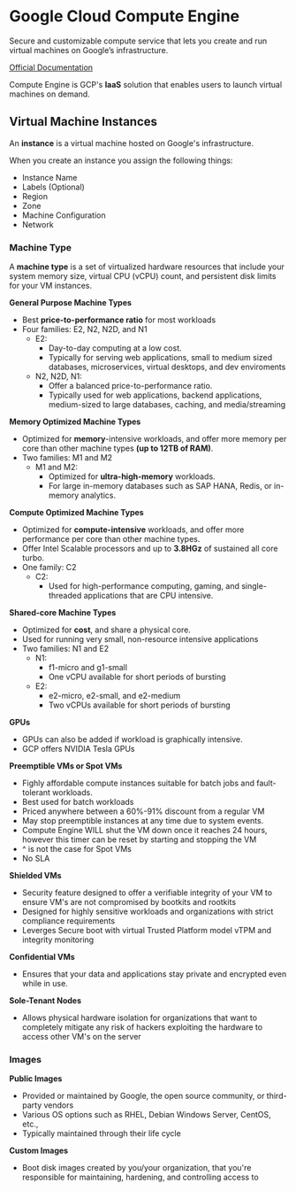 # Google Cloud Compute Engine

Secure and customizable compute service that lets you create and run virtual machines on Google’s infrastructure.

[Official Documentation](https://cloud.google.com/compute)

Compute Engine is GCP's **IaaS** solution that enables users to launch virtual machines on demand.

## Virtual Machine Instances

An **instance** is a virtual machine hosted on Google's infrastructure.

When you create an instance you assign the following things:

-   Instance Name
-   Labels (Optional)
-   Region
-   Zone
-   Machine Configuration
-   Network

### Machine Type

A **machine type** is a set of virtualized hardware resources that include your system memory size, virtual CPU (vCPU) count, and persistent disk limits for your VM instances.

**General Purpose Machine Types**

-   Best **price-to-performance ratio** for most workloads
-   Four families: E2, N2, N2D, and N1
    -   E2:
        -   Day-to-day computing at a low cost.
        -   Typically for serving web applications, small to medium sized databases, microservices, virtual desktops, and dev enviroments
    -   N2, N2D, N1:
        -   Offer a balanced price-to-performance ratio.
        -   Typically used for web applications, backend applications, medium-sized to large databases, caching, and media/streaming

**Memory Optimized Machine Types**

-   Optimized for **memory**-intensive workloads, and offer more memory per core than other machine types **(up to 12TB of RAM)**.
-   Two families: M1 and M2
    -   M1 and M2:
        -   Optimized for **ultra-high-memory** workloads.
        -   For large in-memory databases such as SAP HANA, Redis, or in-memory analytics.

**Compute Optimized Machine Types**

-   Optimized for **compute-intensive** workloads, and offer more performance per core than other machine types.
-   Offer Intel Scalable processors and up to **3.8HGz** of sustained all core turbo.
-   One family: C2
    -   C2:
        -   Used for high-performance computing, gaming, and single-threaded applications that are CPU intensive.

**Shared-core Machine Types**

-   Optimized for **cost**, and share a physical core.
-   Used for running very small, non-resource intensive applications
-   Two families: N1 and E2
    -   N1:
        -   f1-micro and g1-small
        -   One vCPU available for short periods of bursting
    -   E2:
        -   e2-micro, e2-small, and e2-medium
        -   Two vCPUs available for short periods of bursting

**GPUs**

-   GPUs can also be added if workload is graphically intensive.
-   GCP offers NVIDIA Tesla GPUs

**Preemptible VMs or Spot VMs**

-   Fighly affordable compute instances suitable for batch jobs and fault-tolerant workloads.
-   Best used for batch workloads
-   Priced anywhere between a 60%-91% discount from a regular VM
-   May stop preemptible instances at any time due to system events.
-   Compute Engine WILL shut the VM down once it reaches 24 hours, however this timer can be reset by starting and stopping the VM
-   ^ is not the case for Spot VMs
-   No SLA

**Shielded VMs**

-   Security feature designed to offer a verifiable integrity of your VM to ensure VM's are not compromised by bootkits and rootkits
-   Designed for highly sensitive workloads and organizations with strict compliance requirements
-   Leverges Secure boot with virtual Trusted Platform model vTPM and integrity monitoring

**Confidential VMs**

-   Ensures that your data and applications stay private and encrypted even while in use.

**Sole-Tenant Nodes**

-   Allows physical hardware isolation for organizations that want to completely mitigate any risk of hackers exploiting the hardware to access other VM's on the server

### Images

**Public Images**

-   Provided or maintained by Google, the open source community, or third-party vendors
-   Various OS options such as RHEL, Debian Windows Server, CentOS, etc.,
-   Typically maintained through their life cycle

**Custom Images**

-   Boot disk images created by you/your organization, that you're responsible for maintaining, hardening, and controlling access to
